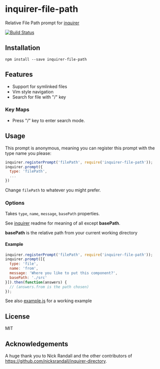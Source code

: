 # inquirer-file-path

Relative File Path prompt for [inquirer](https://github.com/SBoudrias/Inquirer.js)

[![Build Status](https://travis-ci.org/nicksrandall/inquirer-directory.svg)](https://travis-ci.org/nicksrandall/inquirer-directory)

## Installation

```
npm install --save inquirer-file-path
```

## Features
- Support for symlinked files
- Vim style navigation
- Search for file with "/" key

### Key Maps
- Press "/" key to enter search mode.

## Usage


This prompt is anonymous, meaning you can register this prompt with the type name you please:

```javascript
inquirer.registerPrompt('filePath', require('inquirer-file-path'));
inquirer.prompt({
  type: 'filePath',
  ...
})
```

Change `filePath` to whatever you might prefer.

### Options

Takes `type`, `name`, `message`, `basePath` properties.

See [inquirer](https://github.com/SBoudrias/Inquirer.js) readme for meaning of all except **basePath**.

**basePath** is the relative path from your current working directory

#### Example

```javascript
inquirer.registerPrompt('filePath', require('inquirer-file-path'));
inquirer.prompt([{
  type: 'file',
  name: 'from',
  message: 'Where you like to put this component?',
  basePath: './src'
}]).then(function(answers) {
  // (answers.from is the path chosen)
});
```

See also [example.js](https://github.com/bmbarker/inquirer-file-path-path/blob/master/example.js) for a working example

## License

MIT

## Acknowledgements
A huge thank you to Nick Randall and the other contributors of https://github.com/nicksrandall/inquirer-directory.
